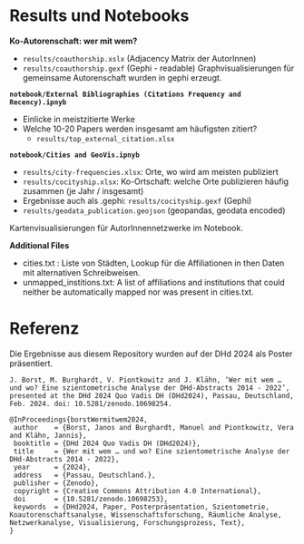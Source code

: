 
# Results und Notebooks

**Ko-Autorenschaft: wer mit wem?**
 - `results/coauthorship.xslx` (Adjacency Matrix der AutorInnen)
 - `results/coauthorship.gexf` (Gephi - readable)
Graphvisualisierungen für gemeinsame Autorenschaft wurden in gephi erzeugt.


**`notebook/External Bibliographies (Citations Frequency and Recency).ipnyb`**
- Einlicke in meistzitierte Werke
- Welche 10-20 Papers werden insgesamt am häufigsten zitiert?
    - `results/top_external_citation.xlsx`


**`notebook/Cities and GeoVis.ipnyb`**
- `results/city-frequencies.xlsx`: Orte, wo wird am meisten publiziert 
- `results/cocityship.xlsx`: Ko-Ortschaft: welche Orte publizieren häufig zusammen (je Jahr / insgesamt)
 - Ergebnisse auch als .gephi: `results/cocityship.gexf` (Gephi)
 - `results/geodata_publication.geojson` (geopandas, geodata encoded)

Kartenvisualisierungen für AutorInnennetzwerke im Notebook.



**Additional Files**
 - cities.txt : Liste von Städten, Lookup für die Affiliationen in then Daten mit alternativen Schreibweisen.
 - unmapped_institions.txt: A list of affiliations and institutions that could neither be automatically mapped nor was present in cities.txt.



 # Referenz
 
 Die Ergebnisse aus diesem Repository wurden auf der DHd 2024 als Poster präsentiert.
 
 `
J. Borst, M. Burghardt, V. Piontkowitz and J. Klähn, ‘Wer mit wem … und wo? Eine szientometrische Analyse der DHd-Abstracts 2014 - 2022’, presented at the DHd 2024 Quo Vadis DH (DHd2024), Passau, Deutschland, Feb. 2024. doi: 10.5281/zenodo.10698254. 
 `
 
 ```
 @InProceedings{borstWermitwem2024,
  author    = {Borst, Janos and Burghardt, Manuel and Piontkowitz, Vera and Klähn, Jannis},
  booktitle = {DHd 2024 Quo Vadis DH (DHd2024)},
  title     = {Wer mit wem … und wo? Eine szientometrische Analyse der DHd-Abstracts 2014 - 2022},
  year      = {2024},
  address   = {Passau, Deutschland.},
  publisher = {Zenodo},
  copyright = {Creative Commons Attribution 4.0 International},
  doi       = {10.5281/zenodo.10698253},
  keywords  = {DHd2024, Paper, Posterpräsentation, Szientometrie, Koautorenschaftsanalyse, Wissenschaftsforschung, Räumliche Analyse, Netzwerkanalyse, Visualisierung, Forschungsprozess, Text},
}
```
